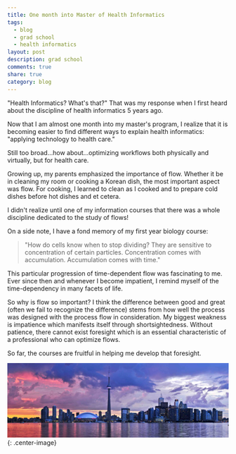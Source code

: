 ```yaml
---
title: One month into Master of Health Informatics
tags:
  - blog
  - grad school
  - health informatics
layout: post
description: grad school
comments: true
share: true
category: blog
---
```


"Health Informatics? What's that?" That was my response when I first heard about the discipline of health informatics 5 years ago.

Now that I am almost one month into my master's program, I realize that it is becoming easier to find different ways to explain health informatics: "applying technology to health care."

Still too broad...how about...optimizing workflows both physically and virtually, but for health care.

Growing up, my parents emphasized the importance of flow. Whether it be in cleaning my room or cooking a Korean dish, the most important aspect was flow. For cooking, I learned to clean as I cooked and to prepare cold dishes before hot dishes and et cetera.

I didn't realize until one of my information courses that there was a whole discipline dedicated to the study of flows!

On a side note, I have a fond memory of my first year biology course:
> "How do cells know when to stop dividing? They are sensitive to concentration of certain particles. Concentration comes with accumulation. Accumulation comes with time."

This particular progression of time-dependent flow was fascinating to me. Ever since then and whenever I become impatient, I remind myself of the time-dependency in many facets of life.

So why is flow so important? I think the difference between good and great (often we fail to recognize the difference) stems from how well the process was designed with the process flow in consideration. My biggest weakness is impatience which manifests itself through shortsightedness. Without patience, there cannot exist foresight which is an essential characteristic of a professional who can optimize flows.

So far, the courses are fruitful in helping me develop that foresight.

![Toronto_Ontario.jpg](/images/Toronto_Ontario.jpg){: .center-image}